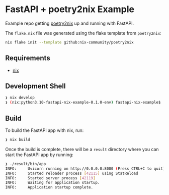 # FastAPI + poetry2nix Example

Example repo getting [poetry2nix](https://github.com/nix-community/poetry2nix/tree/master) up and running with FastAPI.

The `flake.nix` file was generated using the flake template from `poetry2nix`:
```bash
nix flake init --template github:nix-community/poetry2nix
```

## Requirements
- [nix](https://zero-to-nix.com/start/install)

## Development Shell
```bash
❯ nix develop
❯ (nix:python3.10-fastapi-nix-example-0.1.0-env) fastapi-nix-example$
```

## Build
To build the FastAPI app with nix, run:
```bash
❯ nix build
```

Once the build is complete, there will be a `result` directory where you can  start the FastAPI app by running:
```bash
❯ ./result/bin/app 
INFO:     Uvicorn running on http://0.0.0.0:8000 (Press CTRL+C to quit)
INFO:     Started reloader process [42115] using StatReload
INFO:     Started server process [42119]
INFO:     Waiting for application startup.
INFO:     Application startup complete.
```

